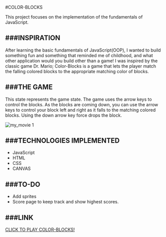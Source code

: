 #COLOR-BLOCKS
  
  This project focuses on the implementation of the fundamentals of JavaScript. 

###INSPIRATION
-----------------

  After learning the basic fundamentals of JavaScript(OOP), I wanted to build something fun and something that reminded me of childhood, and what other application would you build other than a game! I was inspired by the classic game Dr. Mario; Color-Blocks is a game that lets the player match the falling colored blocks to the appropriate matching color of blocks. 

###THE GAME
-----------------

  This state represents the game state. The game uses the arrow keys to control the blocks. As the blocks are coming down, you can use the arrow keys to control your block left and right as it falls to the matching colored blocks. Using the down arrow key force drops the block.

![my_movie 1](https://cloud.githubusercontent.com/assets/16325330/17796975/c88cb402-6579-11e6-87d1-ac391e5fef7c.gif)

###TECHNOLOGIES IMPLEMENTED
-----------------
* JavaScript
* HTML
* CSS
* CANVAS

###TO-DO
-----------------
* Add sprites
* Score page to keep track and show highest scores.

###LINK
-----------------
[CLICK TO PLAY COLOR-BLOCKS!](https://colorblocks.herokuapp.com/ "Color-Blocks")




